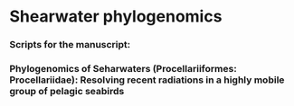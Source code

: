 # Shearwater phylogenomics
### Scripts for the manuscript:
### Phylogenomics of Seharwaters (Procellariiformes: Procellariidae): Resolving recent radiations in a highly mobile group of pelagic seabirds
